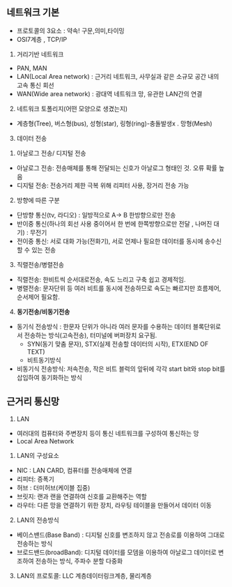 ## 네트워크 기본
- 프로토콜의 3요소 : 약속! 구문,의미,타이밍
- OSI7계층 , TCP/IP
1. 거리기반 네트워크
  - PAN, MAN
  - LAN(Local Area network) : 근거리 네트워크, 사무실과 같은 소규모 공간 내의 고속 통신 회선
  - WAN(Wide area network) : 광대역 네트워크 망, 유관한 LAN간의 연결

2. 네트워크 토폴리지(어떤 모양으로 생겼는지)
  - 계층형(Tree), 버스형(bus), 성형(star), 링형(ring)-충돌발생x . 망형(Mesh)

3. 데이터 전송
1) 아날로그 전송/ 디지털 전송
  - 아날로그 전송: 전송매체를 통해 전달되는 신호가 아날로그 형태인 것. 오류 확률 높음
  - 디지털 전송: 전송거리 제한 극복 위해 리피터 사용, 장거리 전송 가능
2) 방향에 따른 구분
  - 단방향 통신(tv, 라디오) : 일방적으로 A-> B 한방향으로만 전송
  - 반이중 통신(하나의 회선 사용 중이어서 한 번에 한쪽방향으로만 전달 , 나머진 대기) : 무전기
  - 전이중 통신: 서로 대화 가능(전화기), 서로 언제나 필요한 데이터를 동시에 송수신 할 수 있는 전송

3) 직렬전송/병렬전송
  - 직렬전송: 한비트씩 순서대로전송, 속도 느리고 구축 쉽고 경제적임.
  - 병렬전송: 문자단위 등 여러 비트를 동시에 전송하므로 속도는 빠르지만 흐름제어, 순서제어 필요함.

4) **동기전송/비동기전송**
  - 동기식 전송방식 : 한문자 단위가 아니라 여러 문자를 수용하는 데이터 블록단위로서 전송하는 방식(고속전송), 터미널에 버퍼장치 요구됨. 
    - SYN(동기 맞춤 문자), STX(실제 전송할 데이터의 시작), ETX(END OF TEXT)
    - 비트동기방식
  - 비동기식 전송방식: 저속전송, 작은 비트 블럭의 앞뒤에 각각 start bit와 stop bit를 삽입하여 동기화하는 방식



## 근거리 통신망
1. LAN
  - 여러대의 컴퓨터와 주변장치 등이 통신 네트워크를 구성하여 통신하는 망
  - Local Area Network
1) LAN의 구성요소
  - NIC : LAN CARD, 컴퓨터를 전송매체에 연결
  - 리피터: 증폭기
  - 허브 : 더미허브(케이블 집중)
  - 브릿지: 랜과 랜을 연결하여 신호를 교환해주는 역할
  - 라우터: 다른 망을 연결하기 위한 장치, 라우팅 테이블을 만들어서 데이터 이동
2) LAN의 전송방식
  - 베이스밴드(Base Band) : 디지털 신호를 변조하지 않고 전송로를 이용하여 그대로 전송하는 방식
  - 브로드밴드(broadBand): 디지털 데이터를 모뎀을 이용하여 아날로그 데이터로 변조하여 전송하는 방식, 주파수 분할 다중화
3) LAN의 프로토콜: LLC 계층데이터링크계층, 물리계층
